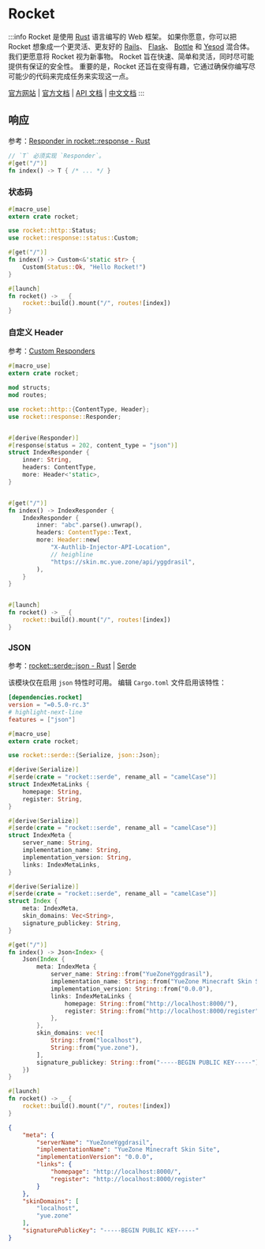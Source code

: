 # Rocket

:::info
Rocket 是使用 [Rust] 语言编写的 Web 框架。
如果你愿意，你可以把 Rocket 想象成一个更灵活、更友好的
[Rails](https://rubyonrails.org/)、
[Flask](/docs/开发/框架/Flask/)、
[Bottle](https://bottlepy.org/docs/dev/index.html) 和
[Yesod](https://www.yesodweb.com/) 混合体。
我们更愿意将 Rocket 视为新事物。
Rocket 旨在快速、简单和灵活，同时尽可能提供有保证的安全性。
重要的是，Rocket 还旨在变得有趣，它通过确保你编写尽可能少的代码来完成任务来实现这一点。

[官方网站](https://rocket.rs/)
| [官方文档](https://rocket.rs/v0.5-rc/guide/getting-started/#getting-started)
| [API 文档](https://api.rocket.rs/v0.5-rc/rocket/)
| [中文文档](https://villezuo.gitee.io/rocketdoc/)
:::

## 响应

参考：[Responder in rocket::response - Rust](https://api.rocket.rs/v0.5-rc/rocket/response/trait.Responder.html)

```rust
// `T` 必须实现 `Responder`。
#[get("/")]
fn index() -> T { /* ... */ }
```

### 状态码

```rust title="src/main.rs"
#[macro_use]
extern crate rocket;

use rocket::http::Status;
use rocket::response::status::Custom;

#[get("/")]
fn index() -> Custom<&'static str> {
    Custom(Status::Ok, "Hello Rocket!")
}

#[launch]
fn rocket() -> _ {
    rocket::build().mount("/", routes![index])
}
```

### 自定义 Header

参考：[Custom Responders](https://rocket.rs/v0.5-rc/guide/responses/#custom-responders)

```rust
#[macro_use]
extern crate rocket;

mod structs;
mod routes;

use rocket::http::{ContentType, Header};
use rocket::response::Responder;


#[derive(Responder)]
#[response(status = 202, content_type = "json")]
struct IndexResponder {
    inner: String,
    headers: ContentType,
    more: Header<'static>,
}


#[get("/")]
fn index() -> IndexResponder {
    IndexResponder {
        inner: "abc".parse().unwrap(),
        headers: ContentType::Text,
        more: Header::new(
            "X-Authlib-Injector-API-Location", 
            // heighline
            "https://skin.mc.yue.zone/api/yggdrasil",
        ),
    }
}


#[launch]
fn rocket() -> _ {
    rocket::build().mount("/", routes![index])
}
```

### JSON

参考：[rocket::serde::json - Rust](https://docs.rs/rocket/0.5.0-rc.1/rocket/serde/json/index.html)
| [Serde](https://serde.rs/)

该模块仅在启用 `json` 特性时可用。
编辑 `Cargo.toml` 文件启用该特性：

```toml title="Cargo.toml"
[dependencies.rocket]
version = "=0.5.0-rc.3"
# highlight-next-line
features = ["json"]
```

```rust title="src/main.rs"
#[macro_use]
extern crate rocket;

use rocket::serde::{Serialize, json::Json};

#[derive(Serialize)]
#[serde(crate = "rocket::serde", rename_all = "camelCase")]
struct IndexMetaLinks {
    homepage: String,
    register: String,
}

#[derive(Serialize)]
#[serde(crate = "rocket::serde", rename_all = "camelCase")]
struct IndexMeta {
    server_name: String,
    implementation_name: String,
    implementation_version: String,
    links: IndexMetaLinks,
}

#[derive(Serialize)]
#[serde(crate = "rocket::serde", rename_all = "camelCase")]
struct Index {
    meta: IndexMeta,
    skin_domains: Vec<String>,
    signature_publickey: String,
}

#[get("/")]
fn index() -> Json<Index> {
    Json(Index {
        meta: IndexMeta {
            server_name: String::from("YueZoneYggdrasil"),
            implementation_name: String::from("YueZone Minecraft Skin Site"),
            implementation_version: String::from("0.0.0"),
            links: IndexMetaLinks {
                homepage: String::from("http://localhost:8000/"),
                register: String::from("http://localhost:8000/register"),
            },
        },
        skin_domains: vec![
            String::from("localhost"),
            String::from("yue.zone"),
        ],
        signature_publickey: String::from("-----BEGIN PUBLIC KEY-----"),
    })
}

#[launch]
fn rocket() -> _ {
    rocket::build().mount("/", routes![index])
}
```

```json title="HTTP GET /"
{
    "meta": {
        "serverName": "YueZoneYggdrasil",
        "implementationName": "YueZone Minecraft Skin Site",
        "implementationVersion": "0.0.0",
        "links": {
            "homepage": "http://localhost:8000/",
            "register": "http://localhost:8000/register"
        }
    },
    "skinDomains": [
        "localhost",
        "yue.zone"
    ],
    "signaturePublicKey": "-----BEGIN PUBLIC KEY-----"
}
```


[Rust]: ../../00-语言/Rust/README.md

